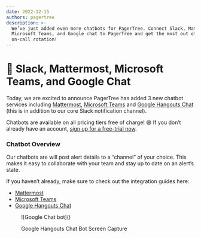 ```yaml
---
date: 2022-12-15
authors: pagertree
description: >-
  We’ve just added even more chatbots for PagerTree. Connect Slack, Mattermost,
  Microsoft Teams, and Google chat to PagerTree and get the most out of your
  on-call rotation!
---
```


# 📣 Slack, Mattermost, Microsoft Teams, and Google Chat

Today, we are excited to announce PagerTree has added 3 new chatbot services including [Mattermost](https://mattermost.com/), [Microsoft Teams](https://www.microsoft.com/en-us/microsoft-365/microsoft-teams/group-chat-software) and [Google Hangouts Chat](https://gsuite.google.com/products/chat/) (this is in addition to our core Slack notification channel).

Chatbots are available on all pricing tiers free of charge! :smile: If you don’t already have an account, [sign up for a free-trial now](https://app.pagertree.com/signup?utm\_source=blog\&utm\_medium=link\&utm\_campaign=slack\_mattermost\_microsoft\_teams\_and\_google\_chat).

<!-- truncate -->

### Chatbot Overview <a href="#chatbot-overview" id="chatbot-overview"></a>

Our chatbots are will post alert details to a “channel” of your choice. This makes it easy to collaborate with your team and stay up to date on an alert’s state.

If you haven’t already, make sure to check out the integration guides here:

* [Mattermost](https://pagertree.com/docs/integration-guides/mattermost/post-to-channel)
* [Microsoft Teams](https://pagertree.com/docs/integration-guides/microsoft-teams)
* [Google Hangouts Chat](https://pagertree.com/docs/integration-guides/google-hangouts-chat)

<figure>![Google Chat bot](<https://pagertree.com/assets/img/posts/2020/09/10/google-hangouts-chatbot-capture.png>)<figcaption><p>Google Hangouts Chat Bot Screen Capture</p></figcaption></figure>
